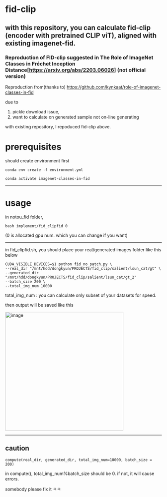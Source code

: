 # fid-clip

## with this repository, you can calculate fid-clip (encoder with pretrained CLIP viT), aligned with existing imagenet-fid. 


### Reproduction of FID-clip suggested in The Role of ImageNet Classes in Fréchet Inception Distance[https://arxiv.org/abs/2203.06026] (not official version)

Reproduction from(thanks to) https://github.com/kynkaat/role-of-imagenet-classes-in-fid 

due to 
1. pickle download issue,
2. want to calculate on generated sample not on-line generating

with existing repository, I repoduced fid-clip above.

# prerequisites 

should create environment first

`
conda env create -f environment.yml
`

`
conda activate imagenet-classes-in-fid
`

---
# usage

in notou_fid folder, 

`
bash implement/fid_clipfid 0
`


(0 is allocated gpu num. which you can change if you want)

---

in fid_clipfid.sh, you should place your real/generated images folder like this below


```
CUDA_VISIBLE_DEVICES=$1 python fid_no_patch.py \
--real_dir "/mnt/hdd/dongkyun/PROJECTS/fid_clip/salient/lsun_cat/gt" \
--generated_dir "/mnt/hdd/dongkyun/PROJECTS/fid_clip/salient/lsun_cat/gt_2"
--batch_size 200 \
--total_img_num 10000
```

total_img_num : you can calculate only subset of your datasets for speed.

then output will be saved like this 

<img width="380" alt="image" src="https://user-images.githubusercontent.com/45427036/198289542-7b08c74e-c477-41ad-aed0-0124bcf7fd8b.png">


---
## caution 

```
compute(real_dir, generated_dir, total_img_num=10000, batch_size = 200) 
```

in compute(), total_img_num%batch_size should be 0. if not, it will cause errors. 

somebody please fix it ㅋㅋ


